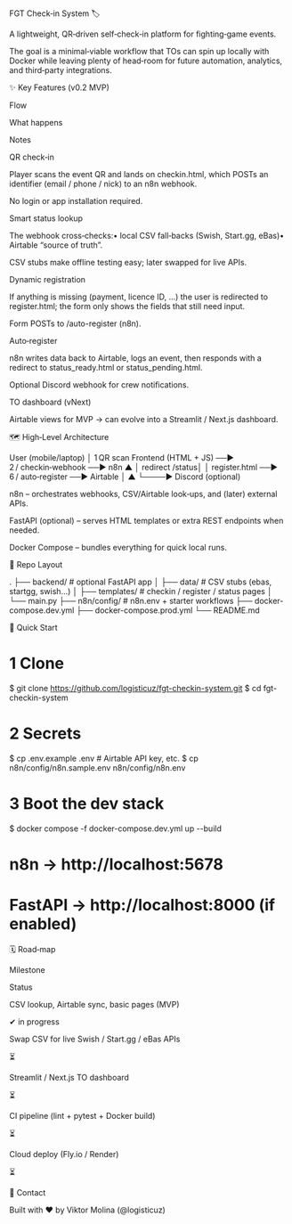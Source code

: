FGT Check‑in System 🏷️

A lightweight, QR‑driven self‑check‑in platform for fighting‑game events.

The goal is a minimal‑viable workflow that TOs can spin up locally with Docker while leaving plenty of head‑room for future automation, analytics, and third‑party integrations.

✨ Key Features (v0.2 MVP)

Flow

What happens

Notes

QR check‑in

Player scans the event QR and lands on checkin.html, which POSTs an identifier (email / phone / nick) to an n8n webhook.

No login or app installation required.

Smart status lookup

The webhook cross‑checks:• local CSV fall‑backs (Swish, Start.gg, eBas)• Airtable “source of truth”.

CSV stubs make offline testing easy; later swapped for live APIs.

Dynamic registration

If anything is missing (payment, licence ID, …) the user is redirected to register.html; the form only shows the fields that still need input.

Form POSTs to /auto-register (n8n).

Auto‑register

n8n writes data back to Airtable, logs an event, then responds with a redirect to status_ready.html or status_pending.html.

Optional Discord webhook for crew notifications.

TO dashboard (vNext)

Airtable views for MVP → can evolve into a Streamlit / Next.js dashboard.



🗺️ High‑Level Architecture

User (mobile/laptop)
        │ 1 QR scan
Frontend (HTML + JS) ──▶ 2 / checkin‑webhook ──▶ n8n
                       ▲                       │
       redirect /status│                       │
register.html  ──▶ 6 / auto‑register ──▶ Airtable
                       │                       ▲
                       └────► Discord (optional)

n8n – orchestrates webhooks, CSV/Airtable look‑ups, and (later) external APIs.

FastAPI (optional) – serves HTML templates or extra REST endpoints when needed.

Docker Compose – bundles everything for quick local runs.

📂 Repo Layout

.
├── backend/              # optional FastAPI app
│   ├── data/             # CSV stubs (ebas, startgg, swish…)
│   ├── templates/        # checkin / register / status pages
│   └── main.py
├── n8n/config/           # n8n.env  +  starter workflows
├── docker-compose.dev.yml
├── docker-compose.prod.yml
└── README.md

🚀 Quick Start

# 1 Clone
$ git clone https://github.com/logisticuz/fgt-checkin-system.git
$ cd fgt-checkin-system

# 2 Secrets
$ cp .env.example .env                   # Airtable API key, etc.
$ cp n8n/config/n8n.sample.env n8n/config/n8n.env

# 3 Boot the dev stack
$ docker compose -f docker-compose.dev.yml up --build

# n8n      → http://localhost:5678
# FastAPI  → http://localhost:8000  (if enabled)


🗓️ Road‑map

Milestone

Status

CSV lookup, Airtable sync, basic pages (MVP)

✔ in progress

Swap CSV for live Swish / Start.gg / eBas APIs

⏳

Streamlit / Next.js TO dashboard

⏳

CI pipeline (lint + pytest + Docker build)

⏳

Cloud deploy (Fly.io / Render)

⏳


🙋 Contact

Built with ❤️ by Viktor Molina (@logisticuz) 
